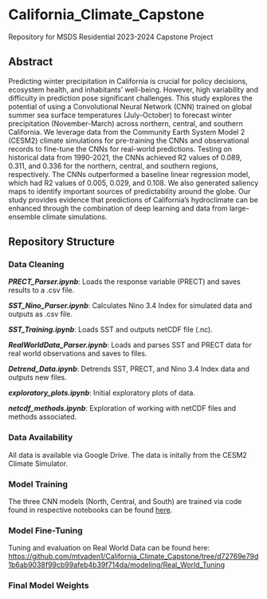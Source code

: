 # California_Climate_Capstone
Repository for MSDS Residential 2023-2024 Capstone Project

## Abstract
Predicting winter precipitation in California is crucial for policy decisions, ecosystem health, and inhabitants’ well-being. However, high variability and difficulty in prediction pose significant challenges. This study explores the potential of using a Convolutional Neural Network (CNN) trained on global summer sea surface temperatures (July-October) to forecast winter precipitation (November-March) across northern, central, and southern California. We leverage data from the Community Earth System Model 2 (CESM2) climate simulations for pre-training the CNNs and observational records to fine-tune the CNNs for real-world predictions. Testing on historical data from 1990-2021, the CNNs achieved R2 values of 0.089, 0.311, and 0.336 for the northern, central, and southern regions, respectively. The CNNs outperformed a baseline linear regression model,  which had R2 values of 0.005, 0.029, and 0.108. We also generated saliency maps to identify important sources of predictability around the globe. Our study provides evidence that predictions of California’s hydroclimate can be enhanced through the combination of deep learning and data from large-ensemble climate simulations.  

## Repository Structure

### Data Cleaning
***PRECT_Parser.ipynb***: Loads the response variable (PRECT) and saves results to a .csv file.

***SST_Nino_Parser.ipynb***: Calculates Nino 3.4 Index for simulated data and outputs as .csv file.

***SST_Training.ipynb***: Loads SST and outputs netCDF file (.nc).

***RealWorldData_Parser.ipynb***: Loads and parses SST and PRECT data for real world observations and saves to files.

***Detrend_Data.ipynb***: Detrends SST, PRECT, and Nino 3.4 Index data and outputs new files.

***exploratory_plots.ipynb***: Initial exploratory plots of data.

***netcdf_methods.ipynb***: Exploration of working with netCDF files and methods associated.


### Data Availability
All data is available via Google Drive. The data is initally from the CESM2 Climate Simulator.

### Model Training
The three CNN models (North, Central, and South) are trained via code found in respective notebooks can be found [here]([/modeling/Train_CNNs_Simulations]).

### Model Fine-Tuning
Tuning and evaluation on Real World Data can be found here: https://github.com/mtvaden1/California_Climate_Capstone/tree/d72769e79d1b6ab9038f99cb99afeb4b39f714da/modeling/Real_World_Tuning

### Final Model Weights


